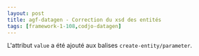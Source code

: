 ```yaml
---
layout: post
title: agf-datagen - Correction du xsd des entités
tags: [framework-1-108,codjo-datagen]
---
```

L'attribut ```value``` a été ajouté aux balises ```create-entity/parameter```.